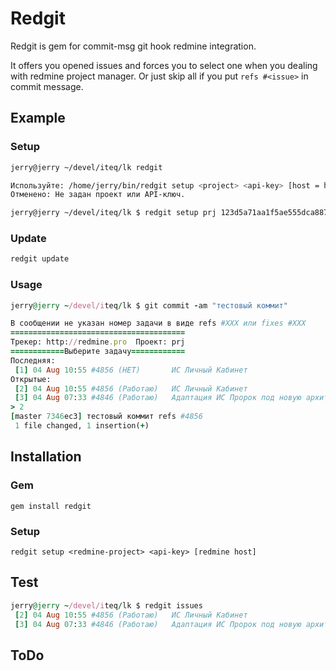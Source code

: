 # Redgit
Redgit is gem for commit-msg git hook redmine integration.

It offers you opened issues and forces you to select one when you dealing with redmine project manager. Or just skip all if you put `refs #<issue>` in commit message.

## Example
### Setup

```sh
jerry@jerry ~/devel/iteq/lk redgit

Используйте: /home/jerry/bin/redgit setup <project> <api-key> [host = http://redmine.pro]
Отменено: Не задан проект или API-ключ.
```
```sh
jerry@jerry ~/devel/iteq/lk $ redgit setup prj 123d5a71aa1f5ae555dca88746daa337e9a28321
```

### Update
```sh
redgit update
```

### Usage

```ruby
jerry@jerry ~/devel/iteq/lk $ git commit -am "тестовый коммит"

В сообщении не указан номер задачи в виде refs #XXX или fixes #XXX
=======================================
Трекер: http://redmine.pro  Проект: prj
============Выберите задачу============
Последняя:
 [1] 04 Aug 10:55 #4856 (НЕТ)       ИС Личный Кабинет
Открытые:
 [2] 04 Aug 10:55 #4856 (Работаю)   ИС Личный Кабинет
 [3] 04 Aug 07:33 #4846 (Работаю)   Адаптация ИС Пророк под новую архитектуру.
> 2
[master 7346ec3] тестовый коммит refs #4856
 1 file changed, 1 insertion(+)
```

## Installation
### Gem
`gem install redgit`

### Setup
`redgit setup <redmine-project> <api-key> [redmine host]`

## Test
```ruby
jerry@jerry ~/devel/iteq/lk $ redgit issues
 [2] 04 Aug 10:55 #4856 (Работаю)   ИС Личный Кабинет
 [3] 04 Aug 07:33 #4846 (Работаю)   Адаптация ИС Пророк под новую архитектуру.
```

## ToDo

